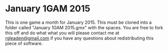 # January 1GAM 2015
This is one game a month for January 2015.
This must be cloned into a folder called "January 1GAM 2015.gmx" with the spaces.
You are free to fork this off and do what what you will please contact me at rgleaden@gmail.com
if you have any questions about redistributing this piece of software.
